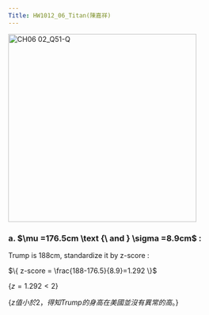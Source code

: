 ```yaml
---
Title: HW1012_06_Titan(陳嘉祥)
---
```


<img width="380" alt="CH06 02_Q51-Q" src="https://github.com/user-attachments/assets/19f2de64-14b8-4f65-81a8-6181a0be80f6">



### a. $\mu =176.5cm \text {\ and \} \sigma =8.9cm$ :   
Trump is 188cm, standardize it by z-score :  

$\{
z-score = \frac{188-176.5}{8.9}=1.292
\}$ 

$\{
z=1.292 < 2 
\}$ 

$\{
z值小於2，得知 Trump 的身高在美國並沒有異常的高。
\}$ 
